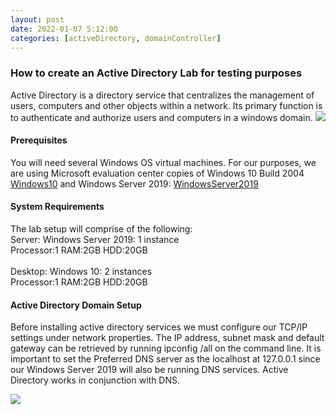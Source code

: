 ```yaml
---
layout: post
date: 2022-01-07 5:12:00
categories: [activeDirectory, domainController]
---
```


<h3>How to create an Active Directory Lab for testing purposes</h3>
Active Directory is a directory service that centralizes the management of users, computers and other objects within a network. Its primary function is to authenticate and authorize users and computers in a windows domain.

<img src="{{site.baseurl}}/assets/img/network_lab.JPG">

<h4>Prerequisites</h4>

You will need several Windows OS virtual machines. For our purposes, we are using Microsoft evaluation center copies of Windows 10 Build 2004 [Windows10] and Windows Server 2019: [WindowsServer2019]

[WindowsServer2019]: https://www.microsoft.com/en-us/evalcenter/evaluate-windows-server-2019
[Windows10]: https://www.microsoft.com/en-us/evalcenter/evaluate-windows-10-enterprise

<h4>System Requirements</h4>

The lab setup will comprise of the following:
<br>Server: Windows Server 2019: 1 instance
<br>Processor:1 RAM:2GB HDD:20GB
<br><br>Desktop: Windows 10: 2 instances
<br>Processor:1 RAM:2GB HDD:20GB

<h4>Active Directory Domain Setup</h4>

Before installing active directory services we must configure our TCP/IP settings under network properties.  The IP address, subnet mask and default gateway can be retrieved by running ipconfig /all on the command line.
It is important to set the Preferred DNS server as the localhost at 127.0.0.1 since our Windows Server 2019 will also be running DNS services.  Active Directory works in conjunction with DNS.

<img src="{{site.baseurl}}/assets/img/network_settings.JPG">
